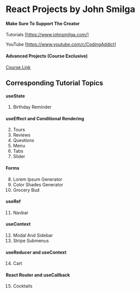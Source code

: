 # React Projects by John Smilga

#### Make Sure To Support The Creator

Tutorials [https://www.johnsmilga.com/]

YouTube [https://www.youtube.com/c/CodingAddict]

#### Advanced Projects (Course Exclusive)

[Course Link](https://www.udemy.com/course/react-tutorial-and-projects-course/?couponCode=REACT-OCT)

## Corresponding Tutorial Topics

#### useState

1. Birthday Reminder

#### useEffect and Conditional Rendering

2. Tours
3. Reviews
4. Questions
5. Menu
6. Tabs
7. Slider

#### Forms

8. Lorem Ipsum Generator
9. Color Shades Generator
10. Grocery Bud

#### useRef

11. Navbar

#### useContext

12. Modal And Sidebar
13. Stripe Submenus

#### useReducer and useContext

14. Cart

#### React Router and useCallback

15. Cocktails
